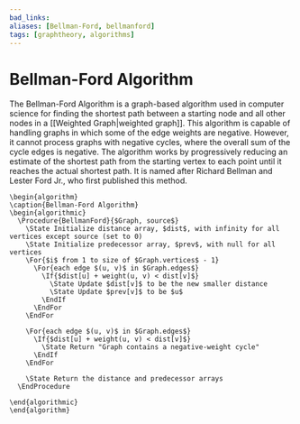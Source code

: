 ```yaml
---
bad_links: 
aliases: [Bellman-Ford, bellmanford]
tags: [graphtheory, algorithms]
---
```

# Bellman-Ford Algorithm

The Bellman-Ford Algorithm is a graph-based algorithm used in computer science for finding the shortest path between a starting node and all other nodes in a [[Weighted Graph|weighted graph]]. This algorithm is capable of handling graphs in which some of the edge weights are negative. However, it cannot process graphs with negative cycles, where the overall sum of the cycle edges is negative. The algorithm works by progressively reducing an estimate of the shortest path from the starting vertex to each point until it reaches the actual shortest path. It is named after Richard Bellman and Lester Ford Jr., who first published this method.

```pseudo
\begin{algorithm}
\caption{Bellman-Ford Algorithm}
\begin{algorithmic}
  \Procedure{BellmanFord}{$Graph, source$}
    \State Initialize distance array, $dist$, with infinity for all vertices except source (set to 0)
    \State Initialize predecessor array, $prev$, with null for all vertices
    \For{$i$ from 1 to size of $Graph.vertices$ - 1} 
      \For{each edge $(u, v)$ in $Graph.edges$} 
        \If{$dist[u] + weight(u, v) < dist[v]$} 
          \State Update $dist[v]$ to be the new smaller distance
          \State Update $prev[v]$ to be $u$
        \EndIf
      \EndFor
    \EndFor

    \For{each edge $(u, v)$ in $Graph.edges$} 
      \If{$dist[u] + weight(u, v) < dist[v]$} 
        \State Return "Graph contains a negative-weight cycle"
      \EndIf
    \EndFor

    \State Return the distance and predecessor arrays
  \EndProcedure
  
\end{algorithmic}
\end{algorithm}
```